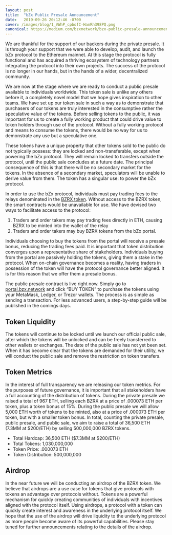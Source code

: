 ```yaml
---
layout: post
title:  "bZx Public Presale Announcement"
date:   2019-09-26 20:12:46 -0700
cover: /images/blog/1_VWhP_cpbofC-HanRh398PQ.png
canonical: https://medium.com/bzxnetwork/bzx-public-presale-announcement-ae13aa95ee7a
---
```

We are thankful for the support of our backers during the private presale. It is through your support that we were able to develop, audit, and launch the bZx protocol to the Ethereum mainnet. At this stage the protocol is fully functional and has acquired a thriving ecosystem of technology partners integrating the protocol into their own projects. The success of the protocol is no longer in our hands, but in the hands of a wider, decentralized community.

We are now at the stage where we are ready to conduct a public presale available to individuals worldwide. This token sale is unlike any others before it, a completely novel model that we hope gives inspiration to other teams. We have set up our token sale in such a way as to demonstrate that purchasers of our tokens are truly interested in the consumptive rather the speculative value of the tokens. Before selling tokens to the public, it was important for us to create a fully working product that could drive value to token holders through use of the protocol. Without a fully working protocol and means to consume the tokens, there would be no way for us to demonstrate any use but a speculative one.

These tokens have a unique property that other tokens sold to the public do not typically possess: they are locked and non-transferable, except when powering the bZx protocol. They will remain locked to transfers outside the protocol, until the public sale concludes at a future date. The principal consequence of this is that there will be no secondary market for the tokens. In the absence of a secondary market, speculators will be unable to derive value from them. The token has a singular use: to power the bZx protocol.

In order to use the bZx protocol, individuals must pay trading fees to the relays denominated in the [BZRX token](https://etherscan.io/address/0x1c74cff0376fb4031cd7492cd6db2d66c3f2c6b9). Without access to the BZRX token, the smart contracts would be unavailable for use. We have devised two ways to facilitate access to the protocol:
1. Traders and order takers may pay trading fees directly in ETH, causing BZRX to be minted into the wallet of the relay
2. Traders and order takers may buy BZRX tokens from the bZx portal.

Individuals choosing to buy the tokens from the portal will receive a presale bonus, reducing the trading fees paid. It is important that token distribution converges upon a representative share of stakeholders. Individuals buying from the portal are passively holding the tokens, giving them a stake in the protocol. When on-chain governance becomes a reality, having traders in possession of the token will have the protocol governance better aligned. It is for this reason that we offer them a presale bonus.

The public presale contract is live right now. Simply go to [portal.bzx.network](https://portal.bzx.network/) and click “BUY TOKEN” to purchase the tokens using your MetaMask, Ledger, or Trezor wallets. The process is as simple as sending a transaction. For less advanced users, a step-by-step guide will be published in the comings days.

## Token Liquidity

The tokens will continue to be locked until we launch our official public sale, after which the tokens will be unlocked and can be freely transferred to other wallets or exchanges. The date of the public sale has not yet been set. When it has become clear that the tokens are demanded for their utility, we will conduct the public sale and remove the restriction on token transfers.

## Token Metrics

In the interest of full transparency we are releasing our token metrics. For the purposes of future governance, it is important that all stakeholders have a full accounting of the distribution of tokens. During the private presale we raised a total of 967 ETH, selling each BZRX at a price of .000073 ETH per token, plus a token bonus of 15%. During the public presale we will allow 5,000 ETH worth of tokens to be minted, also at a price of .000073 ETH per token, but with a smaller token bonus. In total, counting the private presale, public presale, and public sale, we aim to raise a total of 36,500 ETH (7.3MM at $200/ETH) by selling 500,000,000 BZRX tokens.
- Total Hardcap: 36,500 ETH ($7.3MM at $200/ETH)
- Total Tokens: 1,030,000,000
- Token Price: .000073 ETH
- Token Distribution: 500,000,000

## Airdrop

In the near future we will be conducting an airdrop of the BZRX token. We believe that airdrops are a use case for tokens that give protocols with tokens an advantage over protocols without. Tokens are a powerful mechanism for quickly creating communities of individuals with incentives aligned with the protocol itself. Using airdrops, a protocol with a token can quickly create interest and awareness in the underlying protocol itself. We hope that the use of the airdrop will drive liquidity to the underlying protocol as more people become aware of its powerful capabilities.
Please stay tuned for further announcements relating to the details of the airdrop.
